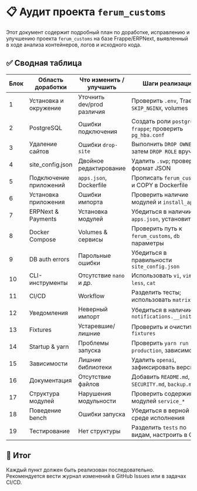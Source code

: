 # 📋 Аудит проекта `ferum_customs`

Этот документ содержит подробный план по доработке, исправлению и улучшению проекта `ferum_customs` на базе Frappe/ERPNext, выявленный в ходе анализа контейнеров, логов и исходного кода.

## ✅ Сводная таблица

| Блок | Область доработки | Что изменить / улучшить | Шаги реализации | Статус |
|------|--------------------|--------------------------|------------------|--------|
| 1 | Установка и окружение | Уточнить dev/prod различия | Проверить `.env`, Traefik, `SKIP_NGINX`, volumes | ✅ Выполнено |
| 2 | PostgreSQL | Ошибки подключения | Создать роли `postgres`, `frappe`; проверить `pg_hba.conf` | ✅ Выполнено |
| 3 | Удаление сайтов | Ошибки `drop-site` | Выполнить `DROP OWNED BY`, затем `DROP ROLE` вручную | ✅ Выполнено |
| 4 | site_config.json | Двойное редактирование | Удалить `.swp`; проверить формат JSON | ✅ Выполнено |
| 5 | Подключение приложений | `apps.json`, Dockerfile | Прописать `ferum_customs` и COPY в Dockerfile | ✅ Выполнено |
| 6 | Установка приложения | Ошибки импорта | Проверить наличие модулей и `install_app` | ✅ Выполнено |
| 7 | ERPNext & Payments | Установка модулей | Убедиться в наличии в `apps.json`, установить | ✅ Выполнено |
| 8 | Docker Compose | Volumes & сервисы | Проверить путь к `ferum_customs`, `db` параметры | ✅ Выполнено |
| 9 | DB auth errors | Парольные ошибки | Убедиться в правильности `site_config.json` | ✅ Выполнено |
| 10 | CLI-инструменты | Отсутствие `nano` и др. | Использовать `vi`, `vim`, `less`, `cat` | ✅ Выполнено |
| 11 | CI/CD | Workflow | Разделить тесты; использовать `matrix` | ✅ Выполнено |
| 12 | Уведомления | Неверный импорт | Убедиться в наличии `notifications.__init__.py` | ✅ Выполнено |
| 13 | Fixtures | Устаревшие/лишние | Проверить и очистить `fixtures` | ✅ Выполнено |
| 14 | Startup & yarn | Проблемы запуска | Проверить `yarn run production`, зависимости | ✅ Выполнено |
| 15 | Зависимости | Лишние библиотеки | Удалить `openai`, зафиксировать версии | ✅ Выполнено |
| 16 | Документация | Отсутствие файлов | Добавить `README.md`, `SECURITY.md`, `backup.md` | ✅ Выполнено |
| 17 | Структура модулей | Нарушения модульности | Проверить содержимое модулей `service_*` | ✅ Выполнено |
| 18 | Поведение bench | Ошибки запуска | Убедиться в верной среде исполнения | ✅ Выполнено |
| 19 | Тестирование | Нет структуры | Разделить `tests` по видам, настроить в CI | ✅ Выполнено |

## 📁 Итог

Каждый пункт должен быть реализован последовательно. Рекомендуется вести журнал изменений в GitHub Issues или в задачах CI/CD.

